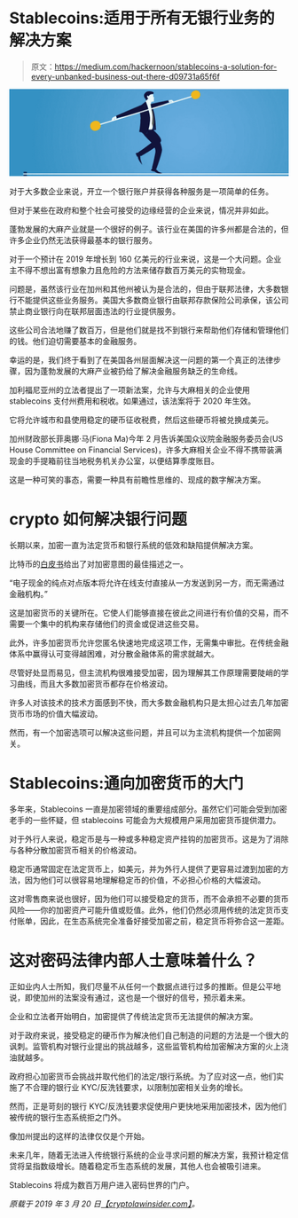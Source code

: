 # Stablecoins:适用于所有无银行业务的解决方案

> 原文：<https://medium.com/hackernoon/stablecoins-a-solution-for-every-unbanked-business-out-there-d09731a65f6f>

![](img/241d1c9314a13663f04e397f9c13eebc.png)

对于大多数企业来说，开立一个银行账户并获得各种服务是一项简单的任务。

但对于某些在政府和整个社会可接受的边缘经营的企业来说，情况并非如此。

蓬勃发展的大麻产业就是一个很好的例子。该行业在美国的许多州都是合法的，但许多企业仍然无法获得最基本的银行服务。

对于一个预计在 2019 年增长到 160 亿美元的行业来说，这是一个大问题。企业主不得不想出富有想象力且危险的方法来储存数百万美元的实物现金。

问题是，虽然该行业在加州和其他州被认为是合法的，但由于联邦法律，大多数银行不能提供这些业务服务。美国大多数商业银行由联邦存款保险公司承保，该公司禁止商业银行向在联邦层面违法的行业提供服务。

这些公司合法地赚了数百万，但是他们就是找不到银行来帮助他们存储和管理他们的钱。他们迫切需要基本的金融服务。

幸运的是，我们终于看到了在美国各州层面解决这一问题的第一个真正的法律步骤，因为蓬勃发展的大麻产业被扔给了解决金融服务缺乏的生命线。

加利福尼亚州的立法者提出了一项新法案，允许与大麻相关的企业使用 stablecoins 支付州费用和税收。如果通过，该法案将于 2020 年生效。

它将允许城市和县使用稳定的硬币征收税费，然后这些硬币将被兑换成美元。

加州财政部长菲奥娜·马(Fiona Ma)今年 2 月告诉美国众议院金融服务委员会(US House Committee on Financial Services)，许多大麻相关企业不得不携带装满现金的手提箱前往当地税务机关办公室，以便结算季度账目。

这是一种可笑的事态，需要一种具有前瞻性思维的、现成的数字解决方案。

# crypto 如何解决银行问题

长期以来，加密一直为法定货币和银行系统的低效和缺陷提供解决方案。

比特币的[白皮书](https://bitcoin.org/bitcoin.pdf)给出了对加密意图的最佳描述之一。

“电子现金的纯点对点版本将允许在线支付直接从一方发送到另一方，而无需通过金融机构。”

这是加密货币的关键所在。它使人们能够直接在彼此之间进行有价值的交易，而不需要一个集中的机构来存储他们的资金或促进这些交易。

此外，许多加密货币允许您匿名快速地完成这项工作，无需集中审批。在传统金融体系中赢得认可变得越困难，对分散金融体系的需求就越大。

尽管好处显而易见，但主流机构很难接受加密，因为理解其工作原理需要陡峭的学习曲线，而且大多数加密货币都存在价格波动。

许多人对该技术的技术方面感到不快，而大多数金融机构只是太担心过去几年加密货币市场的价值大幅波动。

然而，有一个加密选项可以解决这些问题，并且可以为主流机构提供一个加密网关。

# Stablecoins:通向加密货币的大门

多年来，Stablecoins 一直是加密领域的重要组成部分。虽然它们可能会受到加密老手的一些怀疑，但 stablecoins 可能会为大规模用户采用加密货币提供潜力。

对于外行人来说，稳定币是与一种或多种稳定资产挂钩的加密货币。这是为了消除与各种分散加密货币相关的价格波动。

稳定币通常固定在法定货币上，如美元，并为外行人提供了更容易过渡到加密的方法，因为他们可以很容易地理解稳定币的价值，不必担心价格的大幅波动。

这对零售商来说也很好，因为他们可以接受稳定的货币，而不会承担不必要的货币风险——你的加密资产可能升值或贬值。此外，他们仍然必须用传统的法定货币支付账单，因此，在生态系统完全准备好接受加密之前，稳定货币将弥合这一差距。

# 这对密码法律内部人士意味着什么？

正如业内人士所知，我们尽量不从任何一个数据点进行过多的推断。但是公平地说，即使加州的法案没有通过，这也是一个很好的信号，预示着未来。

企业和立法者开始明白，加密提供了传统法定货币无法提供的解决方案。

对于政府来说，接受稳定的硬币作为解决他们自己制造的问题的方法是一个很大的讽刺。监管机构对银行业提出的挑战越多，这些监管机构给加密解决方案的火上浇油就越多。

政府担心加密货币会挑战并取代他们的法定/银行系统。为了应对这一点，他们实施了不合理的银行业 KYC/反洗钱要求，以限制加密相关业务的增长。

然而，正是苛刻的银行 KYC/反洗钱要求促使用户更快地采用加密技术，因为他们被传统的银行生态系统拒之门外。

像加州提出的这样的法律仅仅是个开始。

未来几年，随着无法进入传统银行系统的企业寻求问题的解决方案，我预计稳定信贷将呈指数级增长。随着稳定币生态系统的发展，其他人也会被吸引进来。

Stablecoins 将成为数百万用户进入密码世界的门户。

*原载于 2019 年 3 月 20 日*[*【cryptolawinsider.com】*](https://cryptolawinsider.com/stablecoins/)*。*